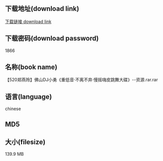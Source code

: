 ## 下载地址(download link)
[下载链接 download link](https://voluble-croquembouche-d321dc.netlify.app/?s=%E3%80%90520%E9%83%91%E7%87%95%E7%8E%B2%E3%80%91%E4%BD%9B%E5%B1%B1DJ%E5%B0%8F%E5%8B%87%E3%80%8A%E9%87%8D%E4%BD%8E%E9%9F%B3%C2%B7%E4%B8%8D%E7%A6%BB%E4%B8%8D%E5%BC%83%C2%B7%E6%85%A2%E6%91%87%E5%97%A8%E7%9A%AE%E8%B7%B3%E8%88%9E%E5%A4%A7%E7%A2%9F%E3%80%8B--%E8%B5%84%E6%BA%90.rar)

## 下载密码(download password)
1866

## 名称(book name)
【520郑燕玲】佛山DJ小勇《重低音·不离不弃·慢摇嗨皮跳舞大碟》--资源.rar.rar

## 语言(language)
chinese

## MD5


## 大小(filesize)
139.9 MB
